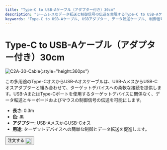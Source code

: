 ```yaml
---
title: "Type-C to USB-Aケーブル（アダプター付き）30cm"
description: "シームレスなデータ転送と制御信号の伝送を実現するType-C to USB-Aケーブル（アダプター付き）の柔軟性を発見してください。USB-AまたはType-Cポートを持つデバイスの接続に最適です。"
keywords: "Type-C to USB-Aケーブル, USBアダプター, データ転送ケーブル, 制御信号ケーブル, 多用途接続"
---
```


# Type-C to USB-Aケーブル（アダプター付き）30cm

![C2A-30-Cable](https://assets.openterface.com/images/product/part/OP-04-CABLE30-C2A.jpg){:style="height:360px"}

この多用途のType-CオスからUSB-Aオスケーブルは、USB-AメスからUSB-Cオスアダプターと組み合わせて、ターゲットデバイスへの柔軟な接続を提供します。USB-AまたはType-Cポートを使用するターゲットデバイスに関係なく、データ転送とキーボードおよびマウスの制御信号の伝送を可能にします。

- **長さ**: 0.3m
- **色**: 黒
- **アダプター**: USB-AメスからUSB-Cオス
- **用途**: ターゲットデバイスへの簡単な制御とデータ転送を促進します。

<button class="md-button" onclick="window.location.href='https://shop.techxartisan.com/products/type-c-to-usb-a-cable-with-adapter'"> 注文する <img src="https://assets.openterface.com/images/trademark/txa.svg" alt="TxA Shop" style="vertical-align: middle; height: 20px;"></button>
